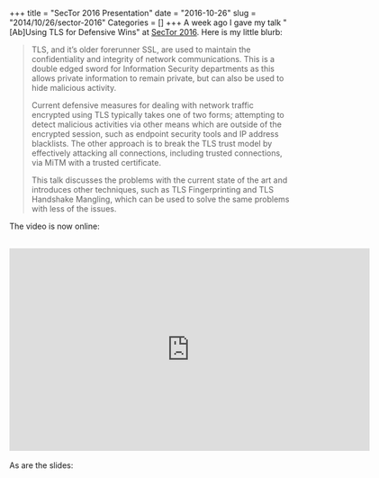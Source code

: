 +++
title = "SecTor 2016 Presentation"
date = "2016-10-26"
slug = "2014/10/26/sector-2016"
Categories = []
+++
A week ago I gave my talk "[Ab]Using TLS for Defensive Wins" at <a href="http://sector.ca">SecTor 2016</a>.  Here is my little blurb:

> TLS, and it’s older forerunner SSL, are used to maintain the confidentiality
> and integrity of network communications. This is a double edged sword for
> Information Security departments as this allows private information to remain
> private, but can also be used to hide malicious activity.
> 
> Current defensive measures for dealing with network traffic encrypted using TLS
> typically takes one of two forms; attempting to detect malicious activities via
> other means which are outside of the encrypted session, such as endpoint
> security tools and IP address blacklists. The other approach is to break the
> TLS trust model by effectively attacking all connections, including trusted
> connections, via MiTM with a trusted certificate.
> 
> This talk discusses the problems with the current state of the art and
> introduces other techniques, such as TLS Fingerprinting and TLS Handshake
> Mangling, which can be used to solve the same problems with less of the issues.

The video is now online:<br /><br />

<iframe src="https://player.vimeo.com/video/188841319" width="640" height="360" frameborder="0" webkitallowfullscreen mozallowfullscreen allowfullscreen></iframe>
<br /><br />
As are the slides:<br /><br />

<script async class="speakerdeck-embed" data-id="739241e9ff8a4455885f01894dd62a2e" data-ratio="1.77777777777778" src="//speakerdeck.com/assets/embed.js"></script>

